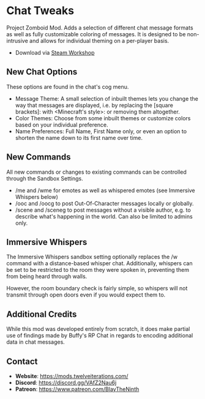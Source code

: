 # Chat Tweaks

Project Zomboid Mod. Adds a selection of different chat message formats as well as fully customizable coloring of messages. It is designed to be non-intrusive and allows for individual theming on a per-player basis.

- Download via [Steam Workshop](https://steamcommunity.com/sharedfiles/filedetails/?id=3005338079)

## New Chat Options

These options are found in the chat's cog menu.

- Message Theme: A small selection of inbuilt themes lets you change the way that messages are displayed, i.e. by replacing the [square brackets]: with <Minecraft's style>: or removing them altogether.
- Color Themes: Choose from some inbuilt themes or customize colors based on your individual preference.
- Name Preferences: Full Name, First Name only, or even an option to shorten the name down to its first name over time.

## New Commands

All new commands or changes to existing commands can be controlled through the Sandbox Settings.

- /me and /wme for emotes as well as whispered emotes (see Immersive Whispers below)
- /ooc and /oocg to post Out-Of-Character messages locally or globally.
- /scene and /sceneg to post messages without a visible author, e.g. to describe what's happening in the world. Can also be limited to admins only.

## Immersive Whispers

The Immersive Whispers sandbox setting optionally replaces the /w command with a distance-based whisper chat. Additionally, whispers can be set to be restricted to the room they were spoken in, preventing them from being heard through walls.

However, the room boundary check is fairly simple, so whispers will not transmit through open doors even if you would expect them to.

## Additional Credits

While this mod was developed entirely from scratch, it does make partial use of findings made by Buffy's RP Chat in regards to encoding additional data in chat messages.

## Contact

- **Website**: https://mods.twelveiterations.com/
- **Discord**: https://discord.gg/VAfZ2Nau6j
- **Patreon**: https://www.patreon.com/BlayTheNinth
